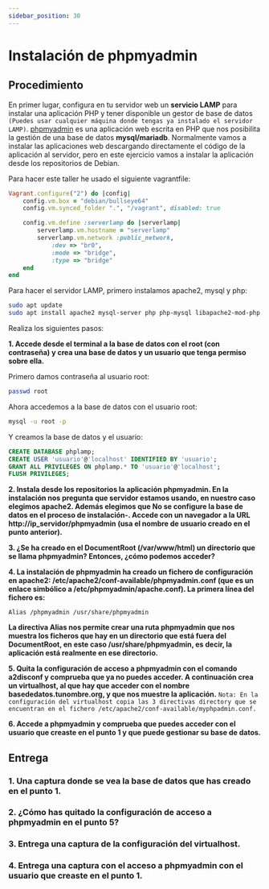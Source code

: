 ```yaml
---
sidebar_position: 30
---
```



# Instalación de phpmyadmin

## Procedimiento

En primer lugar, configura en tu servidor web un **servicio LAMP** para instalar una aplicación PHP y tener disponible un gestor de base de datos `(Puedes usar cualquier máquina donde tengas ya instalado el servidor LAMP)`. 
[phpmyadmin](https://www.phpmyadmin.net/) es una aplicación web escrita en PHP que nos posibilita la gestión de una base de datos **mysql/mariadb**. Normalmente vamos a instalar las aplicaciones web descargando directamente el código de la aplicación al servidor, pero en este ejercicio vamos a instalar la aplicación desde los repositorios de Debian.

Para hacer este taller he usado el siguiente vagrantfile:

```ruby
Vagrant.configure("2") do |config|
    config.vm.box = "debian/bullseye64"
    config.vm.synced_folder ".", "/vagrant", disabled: true

    config.vm.define :serverlamp do |serverlamp|
        serverlamp.vm.hostname = "serverlamp"
        serverlamp.vm.network :public_network,
		    :dev => "br0",
		    :mode => "bridge",
		    :type => "bridge"
    end
end
```

Para hacer el servidor LAMP, primero instalamos apache2, mysql y php:

```bash
sudo apt update
sudo apt install apache2 mysql-server php php-mysql libapache2-mod-php -y
```


Realiza los siguientes pasos:

**1. Accede desde el terminal a la base de datos con el root (con contraseña) y crea una base de datos y un usuario que tenga permiso sobre ella.**

Primero damos contraseña al usuario root:

```bash
passwd root
```

Ahora accedemos a la base de datos con el usuario root:

```bash
mysql -u root -p
```

Y creamos la base de datos y el usuario:

```sql
CREATE DATABASE phplamp;
CREATE USER 'usuario'@'localhost' IDENTIFIED BY 'usuario';
GRANT ALL PRIVILEGES ON phplamp.* TO 'usuario'@'localhost';
FLUSH PRIVILEGES;
```

**2. Instala desde los repositorios la aplicación phpmyadmin. En la instalación nos pregunta que servidor estamos usando, en nuestro caso elegimos apache2. Además elegimos que No se configure la base de datos en el proceso de instalación-. Accede con un navegador a la URL http://ip_servidor/phpmyadmin (usa el nombre de usuario creado en el punto anterior).**


**3. ¿Se ha creado en el DocumentRoot (/var/www/html) un directorio que se llama phpmyadmin? Entonces, ¿cómo podemos acceder?**


**4. La instalación de phpmyadmin ha creado un fichero de configuración en apache2: /etc/apache2/conf-available/phpmyadmin.conf (que es un enlace simbólico a /etc/phpmyadmin/apache.conf). La primera línea del fichero es:**

    Alias /phpmyadmin /usr/share/phpmyadmin

**La directiva Alias nos permite crear una ruta phpmyadmin que nos muestra los ficheros que hay en un directorio que está fuera del DocumentRoot, en este caso /usr/share/phpmyadmin, es decir, la aplicación está realmente en ese directorio.**



**5. Quita la configuración de acceso a phpmyadmin con el comando a2disconf y comprueba que ya no puedes acceder. A continuación crea un virtualhost, al que hay que acceder con el nombre basededatos.tunombre.org, y que nos muestre la aplicación.**
`Nota: En la configuración del virtualhost copia las 3 directivas directory que se encuentran en el fichero /etc/apache2/conf-available/myphpadmin.conf.`



**6. Accede a phpmyadmin y comprueba que puedes acceder con el usuario que creaste en el punto 1 y que puede gestionar su base de datos.**




## Entrega

### 1. Una captura donde se vea la base de datos que has creado en el punto 1.


### 2. ¿Cómo has quitado la configuración de acceso a phpmyadmin en el punto 5?


### 3. Entrega una captura de la configuración del virtualhost.


### 4. Entrega una captura con el acceso a phpmyadmin con el usuario que creaste en el punto 1.


